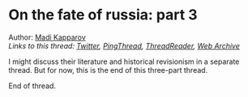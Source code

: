 # On the fate of russia: part 3

Author: [Madi Kapparov](https://twitter.com/MuKappa)  
*Links to this thread: [Twitter](https://twitter.com/MuKappa/status/1538863150656897024), [PingThread](https://pingthread.com/thread/1538863150656897024), [ThreadReader](https://threadreaderapp.com/thread/1538863150656897024.html), [Web Archive](https://web.archive.org/web/*/https://twitter.com/MuKappa/status/1538863150656897024)*

I might discuss their literature and historical revisionism in a separate thread. But for now, this is the end of this three-part thread. 

End of thread.
